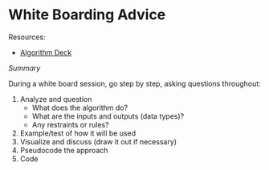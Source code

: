 # White Boarding Advice

Resources:
* [Algorithm Deck](https://drive.google.com/open?id=1raZx8K8cWmQkwmjxJ3qZ-GG6zEAawtsmtGgxnd-DXfU)

*Summary*

During a white board session, go step by step, asking questions throughout:

1. Analyze and question
    * What does the algorithm do?
    * What are the inputs and outputs (data types)?
    * Any restraints or rules?
2. Example/test of how it will be used
3. Visualize and discuss (draw it out if necessary)
4. Pseudocode the approach
5. Code
